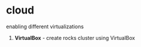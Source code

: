 cloud
=======

enabling different virtualizations

1. **VirtualBox**  - create rocks cluster using VirtualBox
